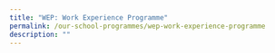 ```yaml
---
title: "WEP: Work Experience Programme"
permalink: /our-school-programmes/wep-work-experience-programme
description: ""
---
```

